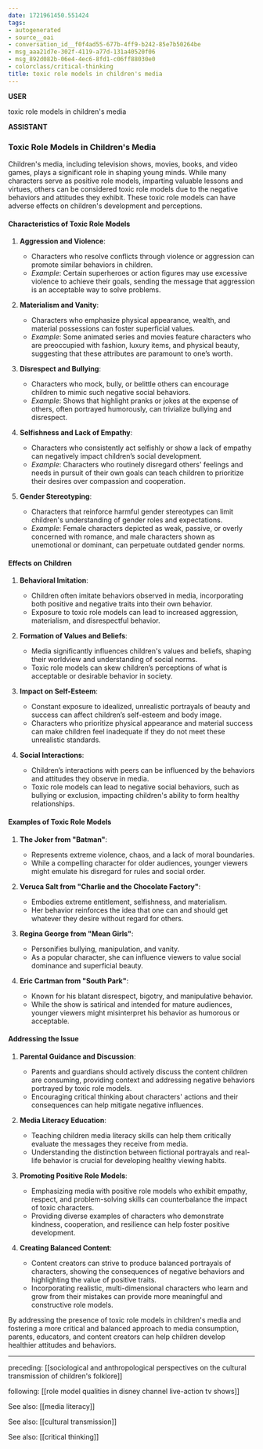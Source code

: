 ```yaml
---
date: 1721961450.551424
tags:
- autogenerated
- source__oai
- conversation_id__f0f4ad55-677b-4ff9-b242-85e7b50264be
- msg_aaa21d7e-302f-4119-a77d-131a40520f06
- msg_892d082b-06e4-4ec6-8fd1-c06ff88030e0
- colorclass/critical-thinking
title: toxic role models in children's media
---
```


**USER**

toxic role models in children's media


**ASSISTANT**

### Toxic Role Models in Children's Media

Children's media, including television shows, movies, books, and video games, plays a significant role in shaping young minds. While many characters serve as positive role models, imparting valuable lessons and virtues, others can be considered toxic role models due to the negative behaviors and attitudes they exhibit. These toxic role models can have adverse effects on children's development and perceptions.

#### Characteristics of Toxic Role Models

1. **Aggression and Violence**:
    - Characters who resolve conflicts through violence or aggression can promote similar behaviors in children.
    - *Example*: Certain superheroes or action figures may use excessive violence to achieve their goals, sending the message that aggression is an acceptable way to solve problems.

2. **Materialism and Vanity**:
    - Characters who emphasize physical appearance, wealth, and material possessions can foster superficial values.
    - *Example*: Some animated series and movies feature characters who are preoccupied with fashion, luxury items, and physical beauty, suggesting that these attributes are paramount to one’s worth.

3. **Disrespect and Bullying**:
    - Characters who mock, bully, or belittle others can encourage children to mimic such negative social behaviors.
    - *Example*: Shows that highlight pranks or jokes at the expense of others, often portrayed humorously, can trivialize bullying and disrespect.

4. **Selfishness and Lack of Empathy**:
    - Characters who consistently act selfishly or show a lack of empathy can negatively impact children’s social development.
    - *Example*: Characters who routinely disregard others' feelings and needs in pursuit of their own goals can teach children to prioritize their desires over compassion and cooperation.

5. **Gender Stereotyping**:
    - Characters that reinforce harmful gender stereotypes can limit children's understanding of gender roles and expectations.
    - *Example*: Female characters depicted as weak, passive, or overly concerned with romance, and male characters shown as unemotional or dominant, can perpetuate outdated gender norms.

#### Effects on Children

1. **Behavioral Imitation**:
    - Children often imitate behaviors observed in media, incorporating both positive and negative traits into their own behavior.
    - Exposure to toxic role models can lead to increased aggression, materialism, and disrespectful behavior.

2. **Formation of Values and Beliefs**:
    - Media significantly influences children's values and beliefs, shaping their worldview and understanding of social norms.
    - Toxic role models can skew children’s perceptions of what is acceptable or desirable behavior in society.

3. **Impact on Self-Esteem**:
    - Constant exposure to idealized, unrealistic portrayals of beauty and success can affect children’s self-esteem and body image.
    - Characters who prioritize physical appearance and material success can make children feel inadequate if they do not meet these unrealistic standards.

4. **Social Interactions**:
    - Children’s interactions with peers can be influenced by the behaviors and attitudes they observe in media.
    - Toxic role models can lead to negative social behaviors, such as bullying or exclusion, impacting children's ability to form healthy relationships.

#### Examples of Toxic Role Models

1. **The Joker from "Batman"**:
    - Represents extreme violence, chaos, and a lack of moral boundaries.
    - While a compelling character for older audiences, younger viewers might emulate his disregard for rules and social order.

2. **Veruca Salt from "Charlie and the Chocolate Factory"**:
    - Embodies extreme entitlement, selfishness, and materialism.
    - Her behavior reinforces the idea that one can and should get whatever they desire without regard for others.

3. **Regina George from "Mean Girls"**:
    - Personifies bullying, manipulation, and vanity.
    - As a popular character, she can influence viewers to value social dominance and superficial beauty.

4. **Eric Cartman from "South Park"**:
    - Known for his blatant disrespect, bigotry, and manipulative behavior.
    - While the show is satirical and intended for mature audiences, younger viewers might misinterpret his behavior as humorous or acceptable.

#### Addressing the Issue

1. **Parental Guidance and Discussion**:
    - Parents and guardians should actively discuss the content children are consuming, providing context and addressing negative behaviors portrayed by toxic role models.
    - Encouraging critical thinking about characters' actions and their consequences can help mitigate negative influences.

2. **Media Literacy Education**:
    - Teaching children media literacy skills can help them critically evaluate the messages they receive from media.
    - Understanding the distinction between fictional portrayals and real-life behavior is crucial for developing healthy viewing habits.

3. **Promoting Positive Role Models**:
    - Emphasizing media with positive role models who exhibit empathy, respect, and problem-solving skills can counterbalance the impact of toxic characters.
    - Providing diverse examples of characters who demonstrate kindness, cooperation, and resilience can help foster positive development.

4. **Creating Balanced Content**:
    - Content creators can strive to produce balanced portrayals of characters, showing the consequences of negative behaviors and highlighting the value of positive traits.
    - Incorporating realistic, multi-dimensional characters who learn and grow from their mistakes can provide more meaningful and constructive role models.

By addressing the presence of toxic role models in children's media and fostering a more critical and balanced approach to media consumption, parents, educators, and content creators can help children develop healthier attitudes and behaviors.


---

preceding: [[sociological and anthropological perspectives on the cultural transmission of children's folklore]]  


following: [[role model qualities in disney channel live-action tv shows]]

See also: [[media literacy]]


See also: [[cultural transmission]]


See also: [[critical thinking]]
